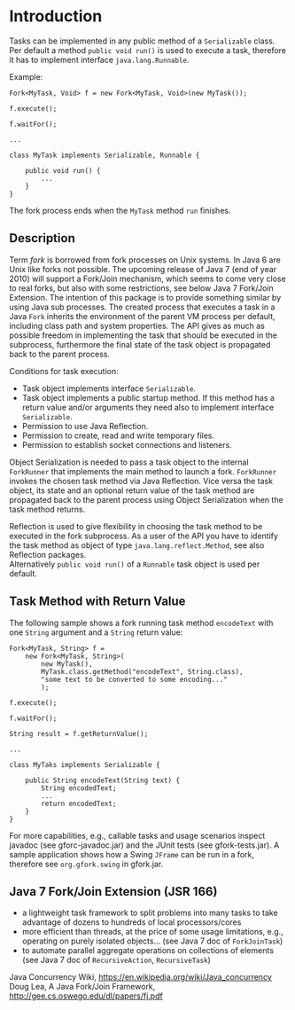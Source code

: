 # Introduction

Tasks can be implemented in any public method of a `Serializable` class. Per default a method `public void run()`
is used to execute a task, therefore it has to implement interface `java.lang.Runnable`.

Example:

```
Fork<MyTask, Void> f = new Fork<MyTask, Void>(new MyTask());
	
f.execute();
	
f.waitFor();
	
...
	
class MyTask implements Serializable, Runnable {

	public void run() {
		...
	}
}
```

The fork process ends when the `MyTask` method `run` finishes.

## Description

Term _fork_ is borrowed from fork processes on Unix systems. In Java 6 are Unix like forks not possible. The upcoming release of Java 7 (end of year 2010) will support a Fork/Join mechanism, which seems to come very close to real forks, but also with some restrictions, see below Java 7 Fork/Join Extension. The intention of this package is to provide something similar by using Java sub processes. The created process that executes a task in a Java `Fork` inherits the environment of the parent VM process per default, including class path and system properties. The API gives as much as possible freedom in implementing the task that should be executed in the subprocess, furthermore the final state of the task object is propagated back to the parent process. 

Conditions for task execution:

 * Task object implements interface `Serializable`.
 * Task object implements a public startup method. If this method has a return value and/or arguments they need also to implement interface `Serializable`.
 * Permission to use Java Reflection.
 * Permission to create, read and write temporary files.
 * Permission to establish socket connections and listeners.

Object Serialization is needed to pass a task object to the internal `ForkRunner`
that implements the main method to launch a fork. `ForkRunner` invokes the chosen task method via Java Reflection. Vice versa the task object, 
its state and an optional return value of the task method are propagated back 
to the parent process using Object Serialization when the task method returns.

Reflection is used to give flexibility in choosing the task method 
to be executed in the fork subprocess. As a user of the API you have to identify
the task method as object of type `java.lang.reflect.Method`, see also Reflection packages.  
Alternatively `public void run()` of a `Runnable` task object
is used per default.

## Task Method with Return Value

The following sample shows a fork running task method `encodeText` with one `String` argument
and a `String` return value:

```
Fork<MyTask, String> f = 
	new Fork<MyTask, String>(
		new MyTask(), 
		MyTask.class.getMethod("encodeText", String.class), 
		"some text to be converted to some encoding..."
		);

f.execute();
	
f.waitFor();
	
String result = f.getReturnValue();
	
...
	
class MyTaks implements Serializable {
		
	public String encodeText(String text) {
		String encodedText;
		...
		return encodedText;
	}
}
```

For more capabilities, e.g., callable tasks and usage scenarios inspect javadoc (see gforc-javadoc.jar) and the JUnit tests (see gfork-tests.jar). A sample application shows how a Swing `JFrame` can be run in a fork, therefore see  `org.gfork.swing` in gfork.jar.

## Java 7 Fork/Join Extension (JSR 166) 

  * a lightweight task framework to split problems into many tasks to take advantage of dozens to hundreds of local processors/cores 
  * more efficient than threads, at the price of some usage limitations, e.g., operating on purely isolated objects… (see Java 7 doc of `ForkJoinTask`) 
  * to automate parallel aggregate operations on collections of elements (see Java 7 doc of `RecursiveAction`, `RecursiveTask`) 

Java Concurrency Wiki, https://en.wikipedia.org/wiki/Java_concurrency
<br>Doug Lea, A Java Fork/Join Framework, http://gee.cs.oswego.edu/dl/papers/fj.pdf
